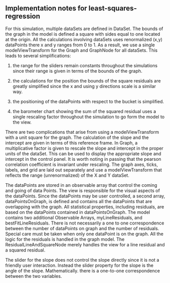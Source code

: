 ## Implementation notes for least-squares-regression

For this simulation, multiple dataSets are defined in DataSet. The bounds of the graph in the model
is defined a square with sides equal to one located at the origin. All the calculations involving
dataSets uses renormalized (x,y) dataPoints there x and y ranges from 0 to 1. As a result, we use
a single modelViewTransform for the Graph and GraphNode for all dataSets. This leads to several simplifications:

1. the range for the sliders remain constants throughout the simulations since their range is given in terms of
   the bounds of the graph.

2. the calculations for the position the bounds of the square residuals are greatly simplified since the x and
   using y directions scale is a similar way.

3. the positioning of the dataPoints with respect to the bucket is simplified.

4. the barometer chart showing the sum of the squared residual uses a single rescaling factor throughout the
   simulation to go form the model to the view.

There are two complications that arise from using a modelViewTransform with a unit square for the graph.
The calculation of the slope and the intercept are given in terms of this reference frame. In Graph,
a multiplicative factor is given to rescale the slope and intercept in the proper units of the dataSet.
This can be used to display the appropriate slope and intercept in the control panel. It is worth noting in passing
that the pearson correlation coefficient is invariant under rescaling. The graph axes, ticks, labels, and grid are
laid out separately and use a modelViewTransform that reflects the range (unrenormalized) of the X and Y dataSet.

The dataPoints are stored in an observable array that control the coming and going of data Points. The view is
responsible for the visual aspects of the dataPoints. Since the dataPoints may be user controlled, a second array,
dataPointsOnGraph, is defined and contains all the dataPoints that are overlapping with the graph. All statistical
properties, including residuals, are based on the dataPoints contained in dataPointsOnGraph. The model contains
two additional Observable Arrays, myLineResiduals, and bestFitLineResiduals. There is not necessarily a one to
one correspondence between the number of dataPoints on graph and the number of residuals. Special care must
be taken when only one dataPoint is on the graph. All the logic for the residuals is handled in the graph model.
The ResidualLineAndSquareNode merely handles the view for a line residual and a squared residual.

The slider for the slope does not control the slope directly since it is not a friendly user interaction.
Instead the slider property for the slope is the angle of the slope. Mathematically. there is a one-to-one
correspondence
between the two variables.


